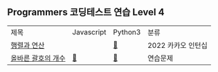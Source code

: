 ## Programmers 코딩테스트 연습 Level 4
<div align="center">
    <table>
        <tr>
            <td>제목</td>
            <td>Javascript</td>
            <td>Python3</td>
            <td>분류</td>
        </tr>
        <tr>
            <td><a href="https://school.programmers.co.kr/learn/courses/30/lessons/118670">행렬과 연산</a></td>
            <td><a href="https://github.com/sieukim/algorithm-programmers/blob/master/level4/ex02.js"></a></td>
            <td><a href="https://github.com/sieukim/algorithm-programmers/blob/master/level4/ex02.py">📎️</a></td>
            <td>2022 카카오 인턴십</td>
        </tr>
        <tr>
            <td><a href="https://school.programmers.co.kr/learn/courses/30/lessons/12929">올바른 괄호의 개수</a></td>
            <td><a href="https://github.com/sieukim/algorithm-programmers/blob/master/level4/ex01.js">📎️</a></td>
            <td><a href="https://github.com/sieukim/algorithm-programmers/blob/master/level4/ex01.py">📎️</a></td>
            <td>연습문제</td>
        </tr>
    </table>
</div>